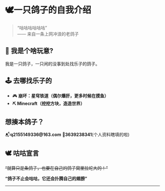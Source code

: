 # 🕊一只鸽子的自我介绍 

> “咕咕咕咕咕咕”  
> —— 来自一条上网冲浪的老鸽子

## 👦 我是个啥玩意?

我是一只鸽子，一只闲的没事到处找乐子的鸽子。

## 🕹️ 去哪找乐子的

- 🎮 **崩坏：星穹铁道（偶尔爆肝，更多时候在摸鱼）**
- **⛏️ Minecraft（挖挖方块，造造世界）**

## 想揍本鸽子？

📬**q2155149336&#64;163.com**
🐧**3639238341**(个人资料瞎填的啦)
## 🕊 咕咕宣言

~~“就算只是条鸽子，也要在自己的鸽子窝里拉坨大的！”~~

**“鸽子不止会咕咕，它还会扑腾自己的翅膀”**

---